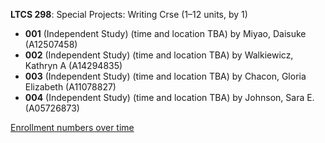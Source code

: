 **LTCS 298**: Special Projects: Writing Crse (1–12 units, by 1)

- **001** (Independent Study) (time and location TBA) by Miyao, Daisuke (A12507458)
- **002** (Independent Study) (time and location TBA) by Walkiewicz, Kathryn A (A14294835)
- **003** (Independent Study) (time and location TBA) by Chacon, Gloria Elizabeth (A11078827)
- **004** (Independent Study) (time and location TBA) by Johnson, Sara E. (A05726873)

[Enrollment numbers over time](./LTCS298.tsv)
